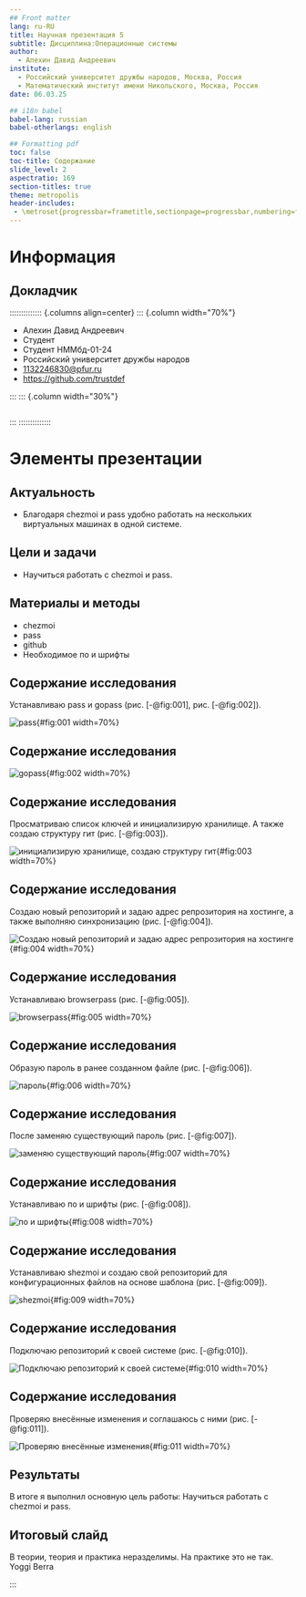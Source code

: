 ```yaml
---
## Front matter
lang: ru-RU
title: Научная презентация 5
subtitle: Дисциплина:Операционные системы
author:
  - Алехин Давид Андреевич
institute:
  - Российский университет дружбы народов, Москва, Россия
  - Математический институт имени Никольского, Москва, Россия
date: 06.03.25

## i18n babel
babel-lang: russian
babel-otherlangs: english

## Formatting pdf
toc: false
toc-title: Содержание
slide_level: 2
aspectratio: 169
section-titles: true
theme: metropolis
header-includes:
 - \metroset{progressbar=frametitle,sectionpage=progressbar,numbering=fraction}
---
```


# Информация

## Докладчик

:::::::::::::: {.columns align=center}
::: {.column width="70%"}

  * Алехин Давид Андреевич 
  * Студент 
  * Студент НММбд-01-24
  * Российский университет дружбы народов
  * [1132246830@pfur.ru](mailto:trustdef@gamil.com)
  * <https://github.com/trustdef>

:::
::: {.column width="30%"}

![]()

:::
::::::::::::::



# Элементы презентации

## Актуальность

- Благодаря chezmoi и pass удобно работать на нескольких виртуальных машинах в одной системе.

## Цели и задачи

- Научиться работать с chezmoi и pass.

## Материалы и методы

- chezmoi
- pass
- github 
- Необходимое по и шрифты

## Содержание исследования


Устанавливаю pass и  gopass (рис. [-@fig:001], рис. [-@fig:002]).

![pass](/home/davidalekhin/Изображения/2025-03-10T15:12:52,230844190+03:00.png){#fig:001 width=70%}

## Содержание исследования

![gopass](/home/davidalekhin/Изображения/2025-03-10T15:13:26,050267247+03:00.png){#fig:002 width=70%}

## Содержание исследования

Просматриваю список ключей и инициализирую хранилище. А также создаю структуру гит (рис. [-@fig:003]).

![инициализирую хранилище, создаю структуру гит](/home/davidalekhin/Изображения/2025-03-10T15:15:19,689353156+03:00.png){#fig:003 width=70%}

## Содержание исследования

Создаю новый репозиторий и задаю адрес репрозитория на хостинге, а также выполняю синхронизацию (рис. [-@fig:004]).

![Создаю новый репозиторий и задаю адрес репрозитория на хостинге](/home/davidalekhin/Изображения/2025-03-10T15:32:02,745215025+03:00.png){#fig:004 width=70%}

## Содержание исследования

Устанавливаю browserpass (рис. [-@fig:005]).

![browserpass](/home/davidalekhin/Изображения/2025-03-10T15:36:19,630279881+03:00.png){#fig:005 width=70%}

## Содержание исследования

Образую пароль в ранее созданном файле (рис. [-@fig:006]).

![пароль](/home/davidalekhin/Изображения/2025-03-10T15:42:05,203780851+03:00.png){#fig:006 width=70%}

## Содержание исследования

После заменяю существующий пароль (рис. [-@fig:007]).

![заменяю существующий пароль](/home/davidalekhin/Изображения/2025-03-10T15:44:03,528577066+03:00.png){#fig:007 width=70%}

## Содержание исследования

Устанавливаю по и шрифты (рис. [-@fig:008]).

![по и шрифты](/home/davidalekhin/Изображения/2025-03-10T15:47:25,999559172+03:00.png){#fig:008 width=70%}

## Содержание исследования

Устанавливаю shezmoi и создаю свой репозиторий для конфигурационных файлов на основе шаблона (рис. [-@fig:009]).

![shezmoi](/home/davidalekhin/Изображения/2025-03-11T20:30:09,972908700+03:00.png){#fig:009 width=70%}

## Содержание исследования

Подключаю репозиторий к своей системе (рис. [-@fig:010]).

![Подключаю репозиторий к своей системе](/home/davidalekhin/Изображения/2025-03-11T20:49:15,444440616+03:00.png){#fig:010 width=70%}

## Содержание исследования

Проверяю внесённые изменения и соглашаюсь с ними (рис. [-@fig:011]).

![Проверяю внесённые изменения](/home/davidalekhin/Изображения/2025-03-11T20:49:32,787147946+03:00.png){#fig:011 width=70%}


## Результаты

В итоге я выполнил основную цель работы:
Научиться работать с chezmoi и pass.

## Итоговый слайд

В теории, теория и практика неразделимы. На практике это не так.
Yoggi Berra

:::

